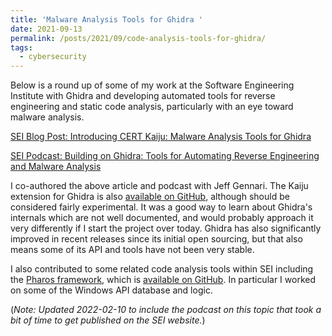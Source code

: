 ```yaml
---
title: 'Malware Analysis Tools for Ghidra '
date: 2021-09-13
permalink: /posts/2021/09/code-analysis-tools-for-ghidra/
tags:
  - cybersecurity
---
```


Below is a round up of some of my work at the Software Engineering Institute with Ghidra and developing automated tools for reverse engineering and static code analysis, particularly with an eye toward malware analysis.

[SEI Blog Post: Introducing CERT Kaiju: Malware Analysis Tools for Ghidra ](https://insights.sei.cmu.edu/blog/introducing-cert-kaiju-malware-analysis-tools-for-ghidra/)

[SEI Podcast: Building on Ghidra: Tools for Automating Reverse Engineering and Malware Analysis](https://insights.sei.cmu.edu/library/building-on-ghidra-tools-for-automating-reverse-engineering-and-malware-analysis/)

I co-authored the above article and podcast with Jeff Gennari. The Kaiju extension for Ghidra is also [available on GitHub](https://github.com/CERTCC/kaiju), although should be considered fairly experimental. It was a good way to learn about Ghidra's internals which are not well documented, and would probably approach it very differently if I start the project over today. Ghidra has also significantly improved in recent releases since its initial open sourcing, but that also means some of its API and tools have not been very stable.

I also contributed to some related code analysis tools within SEI including the [Pharos framework](https://insights.sei.cmu.edu/blog/the-pharos-framework-binary-static-analysis-of-object-oriented-code/), which is [available on GitHub](https://github.com/cmu-sei/pharos). In particular I worked on some of the Windows API database and logic.


(_Note: Updated 2022-02-10 to include the podcast on this topic that took a bit of time to get published on the SEI website._)
